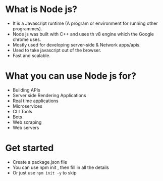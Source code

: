 # What is Node js?

- It is a Javascript runtime (A program or environment for running other programmes).
- Node js was built with C++ and uses th v8 engine which the Google chrome uses.
- Mostly used for developing server-side & Network apps/apis.
- Used to take javascript out of the browser.
- Fast and scalable.

# What you can use Node js for?

- Building APIs
- Server side Rendering Applications
- Real time applications
- Microservices
- CLI Tools
- Bots
- Web scraping
- Web servers

# Get started

- Create a package.json file
- You can use npm init , then fill in all the details
- Or just use `npm init -y` to skip
